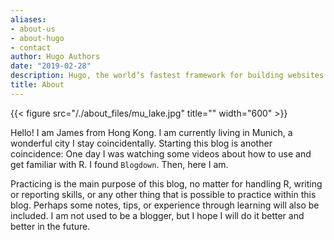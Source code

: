 ```yaml
---
aliases:
- about-us
- about-hugo
- contact
author: Hugo Authors
date: "2019-02-28"
description: Hugo, the world’s fastest framework for building websites
title: About
---
```

{{< figure src="/./about_files/mu_lake.jpg" title=""  width="600" >}}

Hello! I am James from Hong Kong. I am currently living in Munich, a wonderful city I stay coincidentally. Starting this blog is another coincidence: One day I was watching some videos about how to use and get familiar with R. I found `Blogdown`. Then, here I am. 

Practicing is the main purpose of this blog, no matter for handling R, writing or reporting skills, or any other thing that is possible to practice within this blog. Perhaps some notes, tips, or experience through learning will also be included. I am not used to be a blogger, but I hope I will do it better and better in the future.
